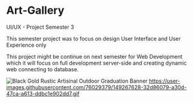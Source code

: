 # Art-Gallery

UI/UX - Project Semester 3

This semester project was to focus on design User Interface and User Experience only

This project might be continue on next semester for Web Development which it will 
focus on full development server-side and creating dynamic web connecting to database.

![Black Gold Rustic Artisinal Outdoor Graduation Banner](https://user-images.githubusercontent.com/76029379/149267628-32d86079-a30d-47ca-a613-ddbc1e902dd7.gif)
https://user-images.githubusercontent.com/76029379/149267628-32d86079-a30d-47ca-a613-ddbc1e902dd7.gif
